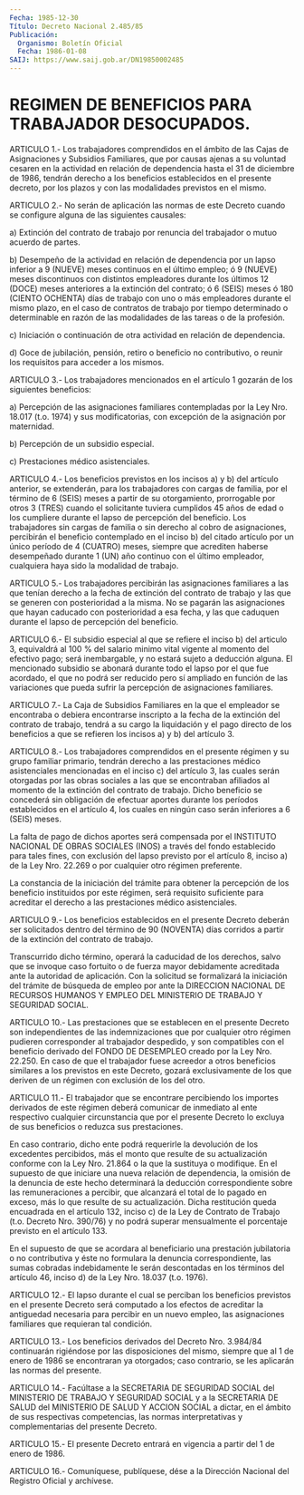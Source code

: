 ```yaml
---
Fecha: 1985-12-30
Título: Decreto Nacional 2.485/85
Publicación:
  Organismo: Boletín Oficial
  Fecha: 1986-01-08
SAIJ: https://www.saij.gob.ar/DN19850002485
---
```

# REGIMEN DE BENEFICIOS PARA TRABAJADOR DESOCUPADOS.

<a id="1"></a>
ARTICULO  1.-  Los  trabajadores  comprendidos  en el ámbito de las Cajas  de  Asignaciones  y  Subsidios  Familiares, que  por  causas ajenas  a  su  voluntad  cesaren  en la actividad  en  relación  de dependencia hasta el 31 de diciembre  de  1986,  tendrán  derecho a los beneficios establecidos en el presente decreto, por los  plazos y con las modalidades previstos en el mismo.

<a id="2"></a>
ARTICULO  2.-  No  serán  de  aplicación las normas de este Decreto cuando  se  configure  alguna  de  las  siguientes  causales:

a) Extinción del contrato de trabajo  por renuncia del trabajador o mutuo acuerdo de partes.

b)  Desempeño de la actividad en relación  de  dependencia  por  un lapso  inferior  a 9 (NUEVE) meses continuos en el último empleo; ó 9 (NUEVE) meses discontinuos  con distintos empleadores durante los últimos 12 (DOCE) meses anteriores  a  la extinción del contrato; ó 6 (SEIS) meses ó 180 (CIENTO OCHENTA) días  de  trabajo  con  uno o más empleadores durante el mismo plazo, en el caso de contratos  de trabajo  por  tiempo  determinado  o  determinable  en razón de las modalidades de las tareas o de la profesión.

c)  Iniciación  o  continuación  de  otra actividad en relación  de dependencia.

d) Goce de jubilación, pensión, retiro o beneficio no contributivo, o reunir los requisitos  para  acceder  a los mismos.

<a id="3"></a>
ARTICULO  3.- Los trabajadores mencionados en el artículo 1 gozarán de los siguientes beneficios:

a) Percepción  de  las  asignaciones familiares contempladas por la Ley Nro. 18.017 (t.o. 1974)  y sus modificatorias, con excepción de la asignación por maternidad.

b) Percepción de un subsidio especial.

c) Prestaciones médico asistenciales.

<a id="4"></a>
ARTICULO  4.-  Los  beneficios previstos en los incisos a) y b) del artículo anterior, se  extenderán, para los trabajadores con cargas de familia, por el término  de  6  (SEIS)  meses  a  partir  de  su otorgamiento,  prorrogable por otros 3 (TRES) cuando el solicitante tuviera cumplidos  45 años de edad o los cumpliere durante el lapso de  percepción  del  beneficio.  Los  trabajadores  sin  cargas  de familia o sin derecho  al  cobro  de  asignaciones,  percibirán  el beneficio  contemplado  en  el inciso b) del citado artículo por un único período de 4 (CUATRO) meses,  siempre  que  acrediten haberse desempeñado  durante  1 (UN) año continuo con el último  empleador, cualquiera haya sido la modalidad de trabajo.

<a id="5"></a>
ARTICULO    5.-    Los  trabajadores  percibirán  las  asignaciones familiares a las que  tenían  derecho  a  la fecha de extinción del contrato  de trabajo y las que se generen con  posterioridad  a  la misma. No se  pagarán  las  asignaciones  que  hayan  caducado  con posterioridad  a  esa fecha, y las que caduquen durante el lapso de percepción del beneficio.

<a id="6"></a>
ARTICULO  6.-  El  subsidio especial al que se refiere el inciso b) del articulo 3, equivaldrá  al  100  %  del  salario  minimo  vital vigente  al  momento  del  efectivo  pago;  será inembargable, y no estará  sujeto  a  deducción  alguna.  El  mencionado  subsidio  se abonará durante todo el lapso por el que fue  acordado,  el  que no podrá  ser  reducido pero sí ampliado en función de las variaciones que  pueda  sufrir    la  percepción  de  asignaciones  familiares.

<a id="7"></a>
ARTICULO  7.-  La  Caja  de  Subsidios  Familiares  en  la  que  el empleador  se encontraba o debiera encontrarse inscripto a la fecha de la extinción  del  contrato  de  trabajo,  tendrá  a su cargo la liquidación  y el pago directo de los beneficios a que se  refieren los incisos a) y b) del artículo 3.

<a id="8"></a>
ARTICULO  8.-  Los trabajadores comprendidos en el presente régimen y su grupo familiar  primario,  tendrán  derecho a las prestaciones médico asistenciales mencionadas en el inciso  c)  del  artículo 3, las  cuales  serán  otorgadas  por las obras sociales a las que  se encontraban afiliados al momento  de  la  extinción del contrato de trabajo.  Dicho beneficio se concederá sin obligación  de  efectuar aportes durante  los  períodos  establecidos  en el artículo 4, los cuales  en  ningún  caso  serán inferiores a 6 (SEIS)  meses.

La  falta  de  pago  de  dichos  aportes  será  compensada  por  el INSTITUTO NACIONAL DE OBRAS  SOCIALES  (INOS)  a  través  del fondo establecido para tales fines, con exclusión del lapso previsto  por el  artículo  8,  inciso  a)  de la Ley Nro. 22.269 o por cualquier otro régimen preferente.

La  constancia  de  la  iniciación  del  trámite  para  obtener  la percepción de los beneficio  instituidos  por  este  régimen,  será requisito  suficiente  para acreditar el derecho a las prestaciones médico asistenciales.

<a id="9"></a>
ARTICULO  9.-  Los  beneficios  establecidos en el presente Decreto deberán ser solicitados dentro del  término  de  90  (NOVENTA) días corridos  a  partir  de  la  extinción  del  contrato  de  trabajo.

Transcurrido  dicho  término, operará la caducidad de los derechos, salvo que se invoque caso  fortuito  o  de fuerza mayor debidamente acreditada ante la autoridad de aplicación.  Con  la  solicitud  se formalizará  la  iniciación  del  trámite de búsqueda de empleo por ante  la  DIRECCION  NACIONAL  DE RECURSOS  HUMANOS  Y  EMPLEO  DEL MINISTERIO DE TRABAJO Y SEGURIDAD SOCIAL.

<a id="10"></a>
ARTICULO  10.-  Las  prestaciones  que se establecen en el presente Decreto  son  independientes  de  las  indemnizaciones    que   por cualquier    otro   régimen  pudieren  corresponder  al  trabajador despedido, y son compatibles  con  el  beneficio derivado del FONDO DE  DESEMPLEO creado por la Ley Nro. 22.250.  En  caso  de  que  el trabajador  fuese  acreedor  a  otros  beneficios  similares  a los previstos  en  este  Decreto,  gozará  exclusivamente  de  los  que deriven de un régimen con exclusión de los del otro.

<a id="11"></a>
ARTICULO  11.-  El  trabajador  que  se  encontrare percibiendo los importes derivados de este régimen deberá  comunicar  de  inmediato al  ente  respectivo  cualquier  circunstancia  que por el presente Decreto  lo  excluya de sus beneficios o reduzca sus  prestaciones.

En caso contrario,  dicho  ente  podrá  requerirle la devolución de los  excedentes  percibidos,  más  el  monto  que   resulte  de  su actualización  conforme  con  la  Ley  Nro.  21.864  o  la  que  la sustituya  o  modifique.  En  el supuesto de que iniciare una nueva relación de dependencia, la omisión  de  la  denuncia de este hecho determinará la deducción correspondiente sobre  las  remuneraciones a percibir, que alcanzará el total de lo pagado en exceso,  más  lo que    resulte    de  su  actualización.  Dicha  restitución  queda encuadrada en el artículo  132,  inciso c) de la Ley de Contrato de Trabajo (t.o. Decreto Nro. 390/76)  y no podrá superar mensualmente el porcentaje previsto en el artículo 133.

En el supuesto de que se acordara al  beneficiario  una  prestación jubilatoria  o  no  contributiva  y  éste  no formulara la denuncia correspondiente,  las  sumas  cobradas  indebidamente    le   serán descontadas  en  los  términos del artículo 46, inciso d) de la Ley Nro. 18.037 (t.o. 1976).

<a id="12"></a>
ARTICULO  12.-  El lapso durante el cual se perciban los beneficios previstos en el presente  Decreto  será  computado a los efectos de acreditar  la  antiguedad  necesaria  para  percibir  en  un  nuevo empleo,  las asignaciones familiares que requieran  tal  condición.

<a id="13"></a>
ARTICULO  13.-  Los  beneficios derivados del Decreto Nro. 3.984/84 continuarán rigiéndose  por  las  disposiciones  del mismo, siempre que  al  1  de  enero  de  1986  se encontraran ya otorgados;  caso contrario, se les aplicarán las normas del presente.

<a id="14"></a>
ARTICULO  14.-  Facúltase  a  la SECRETARIA DE SEGURIDAD SOCIAL del MINISTERIO DE TRABAJO Y SEGURIDAD  SOCIAL  y  a  la  SECRETARIA  DE SALUD  del  MINISTERIO  DE  SALUD  Y  ACCION SOCIAL a dictar, en el ámbito de sus respectivas competencias,  las normas interpretativas y complementarias del presente Decreto.

<a id="15"></a>
ARTICULO  15.- El presente Decreto entrará en vigencia a partir del 1 de enero de 1986.

<a id="16"></a>
ARTICULO    16.-  Comuníquese,  publíquese,  dése  a  la  Dirección Nacional del Registro Oficial y archívese.